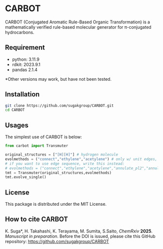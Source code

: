 # CARBOT
CARBOT (Conjugated Aromatic Rule-Based Organic Transformation) is a mathematically verified rule-based molecular generator for π-conjugated  hydrocarbons.


## Requirement
- python: 3.11.9
- rdkit: 2023.9.1
- pandas 2.1.4

*Other versions may work, but have not been tested.


## Installation
```sh
git clone https://github.com/sugakgroup/CARBOT.git
cd CARBOT
```

## Usages
The simplest use of CARBOT is below:
```python
from carbot import Transmuter

original_structures = ["[H][H]"] # hydrogen molecule
evolmethods = ("connect","ethylene","acetylene") # only w/ unit edges, but w/o edge sequence
# if you want to use edge sequence, write this instead:
# evolmethods = ("connect","ethylene","acetylene","annulate_pl2","annulate_pl4","phenyl")
tmt = Transmuter(original_structures,evolmethods)
tmt.evolve_single()

```



## License
This package is distributed under the MIT License.


## How to cite CARBOT
K. Suga*, H. Takahashi, K. Terayama, M. Sumita, S.Saito, _ChemRxiv_ **2025**.
*Manuscript in preparation.* Before the DOI is issued, please cite this GitHub repository: https://github.com/sugakgroup/CARBOT

